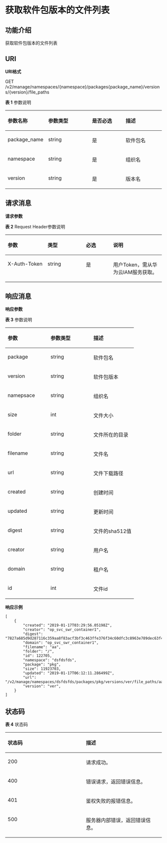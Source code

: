 # 获取软件包版本的文件列表<a name="swr_02_0081"></a>

## 功能介绍<a name="section205815953118"></a>

获取软件包版本的文件列表

## URI<a name="section1858219973110"></a>

**URI格式**

GET /v2/manage/namespaces/\{namespace\}/packages\{package\_name\}/versions/\{version\}/file\_paths

**表 1**  参数说明

<a name="table1958310917310"></a>
<table><thead align="left"><tr id="row64256102313"><th class="cellrowborder" valign="top" width="24.027597240275973%" id="mcps1.2.5.1.1"><p id="p4425131093113"><a name="p4425131093113"></a><a name="p4425131093113"></a>参数名称</p>
</th>
<th class="cellrowborder" valign="top" width="28.56714328567143%" id="mcps1.2.5.1.2"><p id="p91812012154918"><a name="p91812012154918"></a><a name="p91812012154918"></a>参数类型</p>
</th>
<th class="cellrowborder" valign="top" width="22.037796220377963%" id="mcps1.2.5.1.3"><p id="p342581093116"><a name="p342581093116"></a><a name="p342581093116"></a>是否必选</p>
</th>
<th class="cellrowborder" valign="top" width="25.367463253674632%" id="mcps1.2.5.1.4"><p id="p124257101318"><a name="p124257101318"></a><a name="p124257101318"></a>描述</p>
</th>
</tr>
</thead>
<tbody><tr id="row184251210183112"><td class="cellrowborder" valign="top" width="24.027597240275973%" headers="mcps1.2.5.1.1 "><p id="p84252103314"><a name="p84252103314"></a><a name="p84252103314"></a>package_name</p>
</td>
<td class="cellrowborder" valign="top" width="28.56714328567143%" headers="mcps1.2.5.1.2 "><p id="p5798161404312"><a name="p5798161404312"></a><a name="p5798161404312"></a>string</p>
</td>
<td class="cellrowborder" valign="top" width="22.037796220377963%" headers="mcps1.2.5.1.3 "><p id="p16425151093113"><a name="p16425151093113"></a><a name="p16425151093113"></a>是</p>
</td>
<td class="cellrowborder" valign="top" width="25.367463253674632%" headers="mcps1.2.5.1.4 "><p id="p7425111063114"><a name="p7425111063114"></a><a name="p7425111063114"></a>软件包名</p>
</td>
</tr>
<tr id="row204259106316"><td class="cellrowborder" valign="top" width="24.027597240275973%" headers="mcps1.2.5.1.1 "><p id="p10425171033110"><a name="p10425171033110"></a><a name="p10425171033110"></a>namespace</p>
</td>
<td class="cellrowborder" valign="top" width="28.56714328567143%" headers="mcps1.2.5.1.2 "><p id="p124673439496"><a name="p124673439496"></a><a name="p124673439496"></a>string</p>
</td>
<td class="cellrowborder" valign="top" width="22.037796220377963%" headers="mcps1.2.5.1.3 "><p id="p16425111010318"><a name="p16425111010318"></a><a name="p16425111010318"></a>是</p>
</td>
<td class="cellrowborder" valign="top" width="25.367463253674632%" headers="mcps1.2.5.1.4 "><p id="p114251910193115"><a name="p114251910193115"></a><a name="p114251910193115"></a>组织名</p>
</td>
</tr>
<tr id="row114251810143120"><td class="cellrowborder" valign="top" width="24.027597240275973%" headers="mcps1.2.5.1.1 "><p id="p44257109317"><a name="p44257109317"></a><a name="p44257109317"></a>version</p>
</td>
<td class="cellrowborder" valign="top" width="28.56714328567143%" headers="mcps1.2.5.1.2 "><p id="p1641851016319"><a name="p1641851016319"></a><a name="p1641851016319"></a>string</p>
</td>
<td class="cellrowborder" valign="top" width="22.037796220377963%" headers="mcps1.2.5.1.3 "><p id="p1242581073117"><a name="p1242581073117"></a><a name="p1242581073117"></a>是</p>
</td>
<td class="cellrowborder" valign="top" width="25.367463253674632%" headers="mcps1.2.5.1.4 "><p id="p1442591019316"><a name="p1442591019316"></a><a name="p1442591019316"></a>版本名</p>
</td>
</tr>
</tbody>
</table>

## 请求消息<a name="section155992923118"></a>

**请求参数**

**表 2**  Request Header参数说明

<a name="table106012914317"></a>
<table><thead align="left"><tr id="row15429191016312"><th class="cellrowborder" valign="top" width="25.509999999999998%" id="mcps1.2.5.1.1"><p id="p6429191018319"><a name="p6429191018319"></a><a name="p6429191018319"></a>参数</p>
</th>
<th class="cellrowborder" valign="top" width="24.490000000000002%" id="mcps1.2.5.1.2"><p id="p1442901015313"><a name="p1442901015313"></a><a name="p1442901015313"></a>类型</p>
</th>
<th class="cellrowborder" valign="top" width="17.349999999999998%" id="mcps1.2.5.1.3"><p id="p142941014312"><a name="p142941014312"></a><a name="p142941014312"></a>必选</p>
</th>
<th class="cellrowborder" valign="top" width="32.65%" id="mcps1.2.5.1.4"><p id="p10429141013118"><a name="p10429141013118"></a><a name="p10429141013118"></a>说明</p>
</th>
</tr>
</thead>
<tbody><tr id="row842951014315"><td class="cellrowborder" valign="top" width="25.509999999999998%" headers="mcps1.2.5.1.1 "><p id="p3429151012316"><a name="p3429151012316"></a><a name="p3429151012316"></a>X-Auth-Token</p>
</td>
<td class="cellrowborder" valign="top" width="24.490000000000002%" headers="mcps1.2.5.1.2 "><p id="p1742991013111"><a name="p1742991013111"></a><a name="p1742991013111"></a>string</p>
</td>
<td class="cellrowborder" valign="top" width="17.349999999999998%" headers="mcps1.2.5.1.3 "><p id="p1430510163115"><a name="p1430510163115"></a><a name="p1430510163115"></a>是</p>
</td>
<td class="cellrowborder" valign="top" width="32.65%" headers="mcps1.2.5.1.4 "><p id="p2043041018310"><a name="p2043041018310"></a><a name="p2043041018310"></a>用户Token，需从华为云IAM服务获取。</p>
</td>
</tr>
</tbody>
</table>

## 响应消息<a name="section116141497315"></a>

**响应参数**

**表 3**  参数说明

<a name="table1261799193117"></a>
<table><thead align="left"><tr id="row64341310173114"><th class="cellrowborder" valign="top" width="33.33333333333333%" id="mcps1.2.4.1.1"><p id="p2434131053112"><a name="p2434131053112"></a><a name="p2434131053112"></a>参数</p>
</th>
<th class="cellrowborder" valign="top" width="33.33333333333333%" id="mcps1.2.4.1.2"><p id="p1343441083112"><a name="p1343441083112"></a><a name="p1343441083112"></a>参数类型</p>
</th>
<th class="cellrowborder" valign="top" width="33.33333333333333%" id="mcps1.2.4.1.3"><p id="p24349103317"><a name="p24349103317"></a><a name="p24349103317"></a>描述</p>
</th>
</tr>
</thead>
<tbody><tr id="row94341105317"><td class="cellrowborder" valign="top" width="33.33333333333333%" headers="mcps1.2.4.1.1 "><p id="p4434111014317"><a name="p4434111014317"></a><a name="p4434111014317"></a>package</p>
</td>
<td class="cellrowborder" valign="top" width="33.33333333333333%" headers="mcps1.2.4.1.2 "><p id="p043416104316"><a name="p043416104316"></a><a name="p043416104316"></a>string</p>
</td>
<td class="cellrowborder" valign="top" width="33.33333333333333%" headers="mcps1.2.4.1.3 "><p id="p643461063117"><a name="p643461063117"></a><a name="p643461063117"></a>软件包名</p>
</td>
</tr>
<tr id="row124341410163112"><td class="cellrowborder" valign="top" width="33.33333333333333%" headers="mcps1.2.4.1.1 "><p id="p10434910133117"><a name="p10434910133117"></a><a name="p10434910133117"></a>version</p>
</td>
<td class="cellrowborder" valign="top" width="33.33333333333333%" headers="mcps1.2.4.1.2 "><p id="p54341810193110"><a name="p54341810193110"></a><a name="p54341810193110"></a>string</p>
</td>
<td class="cellrowborder" valign="top" width="33.33333333333333%" headers="mcps1.2.4.1.3 "><p id="p8434710153118"><a name="p8434710153118"></a><a name="p8434710153118"></a>软件包版本</p>
</td>
</tr>
<tr id="row1143461073118"><td class="cellrowborder" valign="top" width="33.33333333333333%" headers="mcps1.2.4.1.1 "><p id="p184342103312"><a name="p184342103312"></a><a name="p184342103312"></a>namepsace</p>
</td>
<td class="cellrowborder" valign="top" width="33.33333333333333%" headers="mcps1.2.4.1.2 "><p id="p20435161013115"><a name="p20435161013115"></a><a name="p20435161013115"></a>string</p>
</td>
<td class="cellrowborder" valign="top" width="33.33333333333333%" headers="mcps1.2.4.1.3 "><p id="p1643551012312"><a name="p1643551012312"></a><a name="p1643551012312"></a>组织名</p>
</td>
</tr>
<tr id="row44358106311"><td class="cellrowborder" valign="top" width="33.33333333333333%" headers="mcps1.2.4.1.1 "><p id="p843561063112"><a name="p843561063112"></a><a name="p843561063112"></a>size</p>
</td>
<td class="cellrowborder" valign="top" width="33.33333333333333%" headers="mcps1.2.4.1.2 "><p id="p184351810163117"><a name="p184351810163117"></a><a name="p184351810163117"></a>int</p>
</td>
<td class="cellrowborder" valign="top" width="33.33333333333333%" headers="mcps1.2.4.1.3 "><p id="p1643511103318"><a name="p1643511103318"></a><a name="p1643511103318"></a>文件大小</p>
</td>
</tr>
<tr id="row4435151015311"><td class="cellrowborder" valign="top" width="33.33333333333333%" headers="mcps1.2.4.1.1 "><p id="p194351104312"><a name="p194351104312"></a><a name="p194351104312"></a>folder</p>
</td>
<td class="cellrowborder" valign="top" width="33.33333333333333%" headers="mcps1.2.4.1.2 "><p id="p164352010193119"><a name="p164352010193119"></a><a name="p164352010193119"></a>string</p>
</td>
<td class="cellrowborder" valign="top" width="33.33333333333333%" headers="mcps1.2.4.1.3 "><p id="p84351710163118"><a name="p84351710163118"></a><a name="p84351710163118"></a>文件所在的目录</p>
</td>
</tr>
<tr id="row144359105315"><td class="cellrowborder" valign="top" width="33.33333333333333%" headers="mcps1.2.4.1.1 "><p id="p19435141011314"><a name="p19435141011314"></a><a name="p19435141011314"></a>filename</p>
</td>
<td class="cellrowborder" valign="top" width="33.33333333333333%" headers="mcps1.2.4.1.2 "><p id="p14435121013117"><a name="p14435121013117"></a><a name="p14435121013117"></a>string</p>
</td>
<td class="cellrowborder" valign="top" width="33.33333333333333%" headers="mcps1.2.4.1.3 "><p id="p194371110163110"><a name="p194371110163110"></a><a name="p194371110163110"></a>文件名</p>
</td>
</tr>
<tr id="row144373107319"><td class="cellrowborder" valign="top" width="33.33333333333333%" headers="mcps1.2.4.1.1 "><p id="p1943721023111"><a name="p1943721023111"></a><a name="p1943721023111"></a>url</p>
</td>
<td class="cellrowborder" valign="top" width="33.33333333333333%" headers="mcps1.2.4.1.2 "><p id="p5437110173119"><a name="p5437110173119"></a><a name="p5437110173119"></a>string</p>
</td>
<td class="cellrowborder" valign="top" width="33.33333333333333%" headers="mcps1.2.4.1.3 "><p id="p1743812107316"><a name="p1743812107316"></a><a name="p1743812107316"></a>文件下载路径</p>
</td>
</tr>
<tr id="row1438121053117"><td class="cellrowborder" valign="top" width="33.33333333333333%" headers="mcps1.2.4.1.1 "><p id="p144381210143119"><a name="p144381210143119"></a><a name="p144381210143119"></a>created</p>
</td>
<td class="cellrowborder" valign="top" width="33.33333333333333%" headers="mcps1.2.4.1.2 "><p id="p1843811105318"><a name="p1843811105318"></a><a name="p1843811105318"></a>string</p>
</td>
<td class="cellrowborder" valign="top" width="33.33333333333333%" headers="mcps1.2.4.1.3 "><p id="p19438810173112"><a name="p19438810173112"></a><a name="p19438810173112"></a>创建时间</p>
</td>
</tr>
<tr id="row3438151017319"><td class="cellrowborder" valign="top" width="33.33333333333333%" headers="mcps1.2.4.1.1 "><p id="p1243815107315"><a name="p1243815107315"></a><a name="p1243815107315"></a>updated</p>
</td>
<td class="cellrowborder" valign="top" width="33.33333333333333%" headers="mcps1.2.4.1.2 "><p id="p443821003112"><a name="p443821003112"></a><a name="p443821003112"></a>string</p>
</td>
<td class="cellrowborder" valign="top" width="33.33333333333333%" headers="mcps1.2.4.1.3 "><p id="p7438151014311"><a name="p7438151014311"></a><a name="p7438151014311"></a>更新时间</p>
</td>
</tr>
<tr id="row1543810106317"><td class="cellrowborder" valign="top" width="33.33333333333333%" headers="mcps1.2.4.1.1 "><p id="p19438191033114"><a name="p19438191033114"></a><a name="p19438191033114"></a>digest</p>
</td>
<td class="cellrowborder" valign="top" width="33.33333333333333%" headers="mcps1.2.4.1.2 "><p id="p19438910143116"><a name="p19438910143116"></a><a name="p19438910143116"></a>string</p>
</td>
<td class="cellrowborder" valign="top" width="33.33333333333333%" headers="mcps1.2.4.1.3 "><p id="p124383107317"><a name="p124383107317"></a><a name="p124383107317"></a>文件的sha512值</p>
</td>
</tr>
<tr id="row080216031714"><td class="cellrowborder" valign="top" width="33.33333333333333%" headers="mcps1.2.4.1.1 "><p id="p68021805171"><a name="p68021805171"></a><a name="p68021805171"></a>creator</p>
</td>
<td class="cellrowborder" valign="top" width="33.33333333333333%" headers="mcps1.2.4.1.2 "><p id="p1780290181713"><a name="p1780290181713"></a><a name="p1780290181713"></a>string</p>
</td>
<td class="cellrowborder" valign="top" width="33.33333333333333%" headers="mcps1.2.4.1.3 "><p id="p58020014176"><a name="p58020014176"></a><a name="p58020014176"></a>用户名</p>
</td>
</tr>
<tr id="row98461955179"><td class="cellrowborder" valign="top" width="33.33333333333333%" headers="mcps1.2.4.1.1 "><p id="p18461559175"><a name="p18461559175"></a><a name="p18461559175"></a>domain</p>
</td>
<td class="cellrowborder" valign="top" width="33.33333333333333%" headers="mcps1.2.4.1.2 "><p id="p18469512179"><a name="p18469512179"></a><a name="p18469512179"></a>string</p>
</td>
<td class="cellrowborder" valign="top" width="33.33333333333333%" headers="mcps1.2.4.1.3 "><p id="p1384611531712"><a name="p1384611531712"></a><a name="p1384611531712"></a>租户名</p>
</td>
</tr>
<tr id="row36781018161714"><td class="cellrowborder" valign="top" width="33.33333333333333%" headers="mcps1.2.4.1.1 "><p id="p26781618141718"><a name="p26781618141718"></a><a name="p26781618141718"></a>id</p>
</td>
<td class="cellrowborder" valign="top" width="33.33333333333333%" headers="mcps1.2.4.1.2 "><p id="p1267814184176"><a name="p1267814184176"></a><a name="p1267814184176"></a>int</p>
</td>
<td class="cellrowborder" valign="top" width="33.33333333333333%" headers="mcps1.2.4.1.3 "><p id="p146781182178"><a name="p146781182178"></a><a name="p146781182178"></a>文件id</p>
</td>
</tr>
</tbody>
</table>

**响应示例**

```
[
    {
        "created": "2019-01-17T03:29:56.05198Z",
        "creator": "op_svc_swr_container1",
        "digest": "7827a685d9d287116c359aa8f83acf3bf3c463ffe376f34c60dfc3c8963e789dec63f409095db85b389fd59eff65f89b7b4049a93141452b08cbf6c72e1655fc",
        "domain": "op_svc_swr_container1",
        "filename": "aa",
        "folder": "/",
        "id": 122705,
        "namespace": "dsfdsfds",
        "package": "pkg",
        "size": 11923703,
        "updated": "2019-01-17T06:12:11.286499Z",
        "url": "/v2/manage/namespaces/dsfdsfds/packages/pkg/versions/ver/file_paths/aa",
        "version": "ver",
    }
]
```

## 状态码<a name="section14655891315"></a>

**表 4**  状态码

<a name="table196561292313"></a>
<table><thead align="left"><tr id="row11440151073110"><th class="cellrowborder" valign="top" width="50%" id="mcps1.2.3.1.1"><p id="p1344011043118"><a name="p1344011043118"></a><a name="p1344011043118"></a>状态码</p>
</th>
<th class="cellrowborder" valign="top" width="50%" id="mcps1.2.3.1.2"><p id="p20440510103110"><a name="p20440510103110"></a><a name="p20440510103110"></a>描述</p>
</th>
</tr>
</thead>
<tbody><tr id="row944081012313"><td class="cellrowborder" valign="top" width="50%" headers="mcps1.2.3.1.1 "><p id="p174401410133117"><a name="p174401410133117"></a><a name="p174401410133117"></a>200</p>
</td>
<td class="cellrowborder" valign="top" width="50%" headers="mcps1.2.3.1.2 "><p id="p8440810123114"><a name="p8440810123114"></a><a name="p8440810123114"></a>请求成功。</p>
</td>
</tr>
<tr id="row844021010313"><td class="cellrowborder" valign="top" width="50%" headers="mcps1.2.3.1.1 "><p id="p114401210163114"><a name="p114401210163114"></a><a name="p114401210163114"></a>400</p>
</td>
<td class="cellrowborder" valign="top" width="50%" headers="mcps1.2.3.1.2 "><p id="p544061043111"><a name="p544061043111"></a><a name="p544061043111"></a>错误请求，返回错误信息。</p>
</td>
</tr>
<tr id="row9440121023119"><td class="cellrowborder" valign="top" width="50%" headers="mcps1.2.3.1.1 "><p id="p5440171018313"><a name="p5440171018313"></a><a name="p5440171018313"></a>401</p>
</td>
<td class="cellrowborder" valign="top" width="50%" headers="mcps1.2.3.1.2 "><p id="p6440210103111"><a name="p6440210103111"></a><a name="p6440210103111"></a>鉴权失败的报错信息。</p>
</td>
</tr>
<tr id="row1644011107315"><td class="cellrowborder" valign="top" width="50%" headers="mcps1.2.3.1.1 "><p id="p16440151003111"><a name="p16440151003111"></a><a name="p16440151003111"></a>500</p>
</td>
<td class="cellrowborder" valign="top" width="50%" headers="mcps1.2.3.1.2 "><p id="p54401510143111"><a name="p54401510143111"></a><a name="p54401510143111"></a>服务器内部错误，返回错误信息。</p>
</td>
</tr>
</tbody>
</table>

